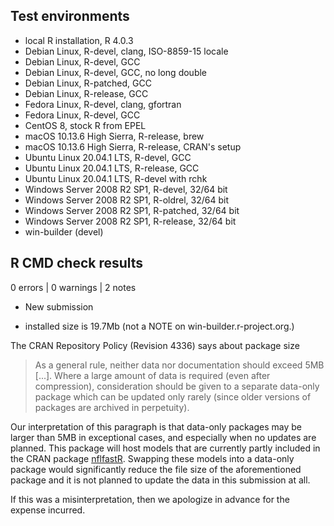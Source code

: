 ## Test environments

* local R installation, R 4.0.3
* Debian Linux, R-devel, clang, ISO-8859-15 locale                       
* Debian Linux, R-devel, GCC                                             
* Debian Linux, R-devel, GCC, no long double                             
* Debian Linux, R-patched, GCC                                           
* Debian Linux, R-release, GCC                                           
* Fedora Linux, R-devel, clang, gfortran                                 
* Fedora Linux, R-devel, GCC                                             
* CentOS 8, stock R from EPEL                                            
* macOS 10.13.6 High Sierra, R-release, brew                             
* macOS 10.13.6 High Sierra, R-release, CRAN's setup                     
* Ubuntu Linux 20.04.1 LTS, R-devel, GCC                                 
* Ubuntu Linux 20.04.1 LTS, R-release, GCC                               
* Ubuntu Linux 20.04.1 LTS, R-devel with rchk                            
* Windows Server 2008 R2 SP1, R-devel, 32/64 bit                         
* Windows Server 2008 R2 SP1, R-oldrel, 32/64 bit                        
* Windows Server 2008 R2 SP1, R-patched, 32/64 bit                       
* Windows Server 2008 R2 SP1, R-release, 32/64 bit 
* win-builder (devel)

## R CMD check results

0 errors | 0 warnings | 2 notes

* New submission

* installed size is 19.7Mb (not a NOTE on win-builder.r-project.org.)

The CRAN Repository Policy (Revision 4336) says about package size

> As a general rule, neither data nor documentation should exceed 5MB [...].
Where a large amount of data is required (even after compression), consideration 
should be given to a separate data-only package which can be updated only rarely 
(since older versions of packages are archived in perpetuity). 

Our interpretation of this paragraph is that data-only packages may be larger 
than 5MB in exceptional cases, and especially when no updates are planned.
This package will host models that are currently partly included in the CRAN
package [nflfastR](https://cran.r-project.org/package=nflfastR). Swapping these 
models into a data-only package would significantly reduce the file size of the 
aforementioned package and it is not planned to update the data in this submission
at all. 

If this was a misinterpretation, then we apologize in advance for the expense incurred.
